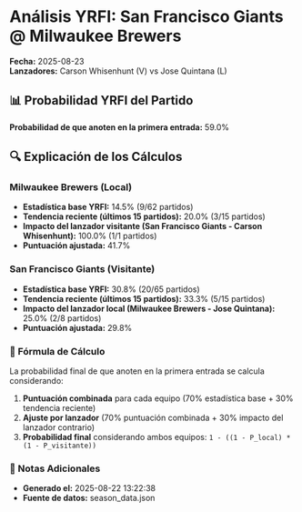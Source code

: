 # Análisis YRFI: San Francisco Giants @ Milwaukee Brewers

**Fecha:** 2025-08-23  
**Lanzadores:** Carson Whisenhunt (V) vs Jose Quintana (L)

## 📊 Probabilidad YRFI del Partido

**Probabilidad de que anoten en la primera entrada:** 59.0%

## 🔍 Explicación de los Cálculos

### Milwaukee Brewers (Local)
- **Estadística base YRFI:** 14.5% (9/62 partidos)
- **Tendencia reciente (últimos 15 partidos):** 20.0% (3/15 partidos)
- **Impacto del lanzador visitante (San Francisco Giants - Carson Whisenhunt):** 100.0% (1/1 partidos)
- **Puntuación ajustada:** 41.7%

### San Francisco Giants (Visitante)
- **Estadística base YRFI:** 30.8% (20/65 partidos)
- **Tendencia reciente (últimos 15 partidos):** 33.3% (5/15 partidos)
- **Impacto del lanzador local (Milwaukee Brewers - Jose Quintana):** 25.0% (2/8 partidos)
- **Puntuación ajustada:** 29.8%

### 📝 Fórmula de Cálculo

La probabilidad final de que anoten en la primera entrada se calcula considerando:
1. **Puntuación combinada** para cada equipo (70% estadística base + 30% tendencia reciente)
2. **Ajuste por lanzador** (70% puntuación combinada + 30% impacto del lanzador contrario)
3. **Probabilidad final** considerando ambos equipos: `1 - ((1 - P_local) * (1 - P_visitante))`

### 📌 Notas Adicionales

- **Generado el:** 2025-08-22 13:22:38
- **Fuente de datos:** season_data.json
